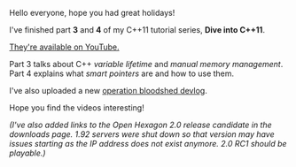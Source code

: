 Hello everyone, hope you had great holidays!

I've finished part **3** and **4** of my C++11 tutorial series, **Dive into C++11**.

[They're available on YouTube.](http://www.youtube.com/playlist?list=PLTEcWGdSiQenl4YRPvSqW7UPC6SiGNN7e)

Part 3 talks about C++ *variable lifetime* and *manual memory management*. Part 4 explains what *smart pointers* are and how to use them.

I've also uploaded a new [operation bloodshed devlog](http://www.youtube.com/watch?v=zO86YBYIgqY).

Hope you find the videos interesting! 

*(I've also added links to the Open Hexagon 2.0 release candidate in the downloads page. 1.92 servers were shut down so that version may have issues starting as the IP address does not exist anymore. 2.0 RC1 should be playable.)*

